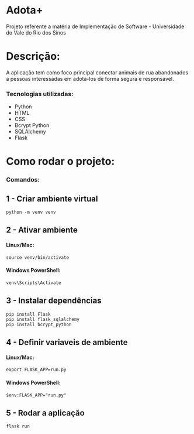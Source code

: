 # Adota+
Projeto referente a matéria de Implementação de Software - Universidade do Vale do Rio dos Sinos

# Descrição:
A aplicação tem como foco principal conectar animais de rua abandonados a pessoas interessadas em adotá-los de forma segura e responsável.

### Tecnologias utilizadas: 
- Python
- HTML
- CSS
- Bcrypt Python
- SQLAlchemy
- Flask

# Como rodar o projeto:
### Comandos:

## 1 - Criar ambiente virtual
```
python -m venv venv
```

## 2 - Ativar ambiente
#### Linux/Mac:
```
source venv/bin/activate
```
#### Windows PowerShell:
```
venv\Scripts\Activate
```

## 3 - Instalar dependências
```
pip install Flask
pip install flask_sqlalchemy
pip install bcrypt_python

```

## 4 - Definir variaveis de ambiente
#### Linux/Mac:
```
export FLASK_APP=run.py
```
#### Windows PowerShell:
```
$env:FLASK_APP="run.py"
```

## 5 - Rodar a aplicação
```
flask run
```
